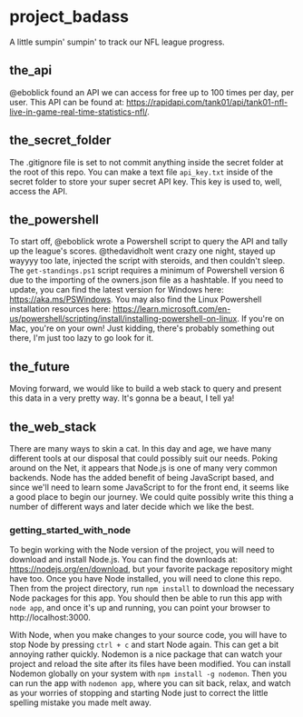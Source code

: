 # project_badass

A little sumpin' sumpin' to track our NFL league progress.

## the_api

@eboblick found an API we can access for free up to 100 times per day, per user. This API can be found at: https://rapidapi.com/tank01/api/tank01-nfl-live-in-game-real-time-statistics-nfl/. 

## the_secret_folder

The .gitignore file is set to not commit anything inside the secret folder at the root of this repo. You can make a text file `api_key.txt` inside of the secret folder to store your super secret API key. This key is used to, well, access the API.

## the_powershell

To start off, @eboblick wrote a Powershell script to query the API and tally up the league's scores. @thedavidholt went crazy one night, stayed up wayyyy too late, injected the script with steroids, and then couldn't sleep. The `get-standings.ps1` script requires a minimum of Powershell version 6 due to the importing of the owners.json file as a hashtable. If you need to update, you can find the latest version for Windows here: https://aka.ms/PSWindows. You may also find the Linux Powershell installation resources here: https://learn.microsoft.com/en-us/powershell/scripting/install/installing-powershell-on-linux. If you're on Mac, you're on your own! Just kidding, there's probably something out there, I'm just too lazy to go look for it.

## the_future

Moving forward, we would like to build a web stack to query and present this data in a very pretty way. It's gonna be a beaut, I tell ya!

## the_web_stack

There are many ways to skin a cat. In this day and age, we have many different tools at our disposal that could possibly suit our needs. Poking around on the Net, it appears that Node.js is one of many very common backends. Node has the added benefit of being JavaScript based, and since we'll need to learn some JavaScript to for the front end, it seems like a good place to begin our journey. We could quite possibly write this thing a number of different ways and later decide which we like the best.

### getting_started_with_node

To begin working with the Node version of the project, you will need to download and install Node.js. You can find the downloads at: https://nodejs.org/en/download, but your favorite package repository might have too. Once you have Node installed, you will need to clone this repo. Then from the project directory, run `npm install` to download the necessary Node packages for this app. You should then be able to run this app with `node app`, and once it's up and running, you can point your browser to http://localhost:3000.

With Node, when you make changes to your source code, you will have to stop Node by pressing `ctrl + c` and start Node again. This can get a bit annoying rather quickly. Nodemon is a nice package that can watch your project and reload the site after its files have been modified. You can install Nodemon globally on your system with `npm install -g nodemon`. Then you can run the app with `nodemon app`, where you can sit back, relax, and watch as your worries of stopping and starting Node just to correct the little spelling mistake you made melt away.